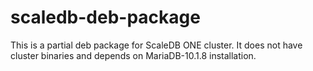 # scaledb-deb-package

This is a partial deb package for ScaleDB ONE cluster. 
It does not have cluster binaries and depends on MariaDB-10.1.8 installation.
